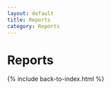 ```yaml
---
layout: default
title: Reports
category: Reports
---
```

# Reports
{% include back-to-index.html %}

<object data="/ebook/assets/pdfs/Report_Filippa_Fungi_edited.pdf" width="1000" height="1000" type='application/pdf'></object>
